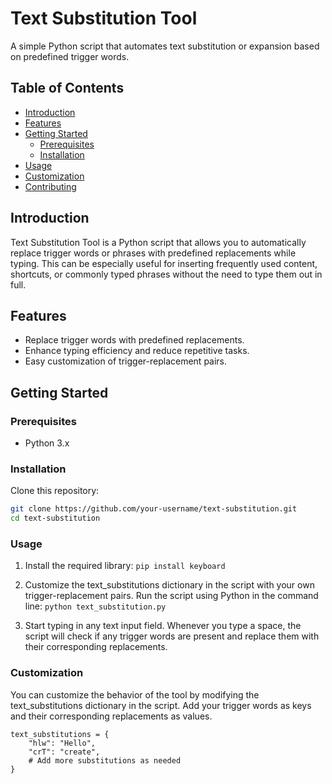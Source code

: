 # Text Substitution Tool

A simple Python script that automates text substitution or expansion based on predefined trigger words.

## Table of Contents

- [Introduction](#introduction)
- [Features](#features)
- [Getting Started](#getting-started)
  - [Prerequisites](#prerequisites)
  - [Installation](#installation)
- [Usage](#usage)
- [Customization](#customization)
- [Contributing](#contributing)

## Introduction

Text Substitution Tool is a Python script that allows you to automatically replace trigger words or phrases with predefined replacements while typing. This can be especially useful for inserting frequently used content, shortcuts, or commonly typed phrases without the need to type them out in full.

## Features

- Replace trigger words with predefined replacements.
- Enhance typing efficiency and reduce repetitive tasks.
- Easy customization of trigger-replacement pairs.

## Getting Started

### Prerequisites

- Python 3.x

### Installation 

Clone this repository:
   ```sh
   git clone https://github.com/your-username/text-substitution.git
   cd text-substitution
```
### Usage
1. Install the required library:
   ```pip install keyboard```

2. Customize the text_substitutions dictionary in the script with your own trigger-replacement pairs.
Run the script using Python in the command line:
```python text_substitution.py```

3. Start typing in any text input field.
Whenever you type a space, the script will check if any trigger words are present and replace them with their corresponding replacements.

### Customization
You can customize the behavior of the tool by modifying the text_substitutions dictionary in the script. Add your trigger words as keys and their corresponding replacements as values.

```
text_substitutions = {
    "hlw": "Hello",
    "crT": "create",
    # Add more substitutions as needed
}
```
